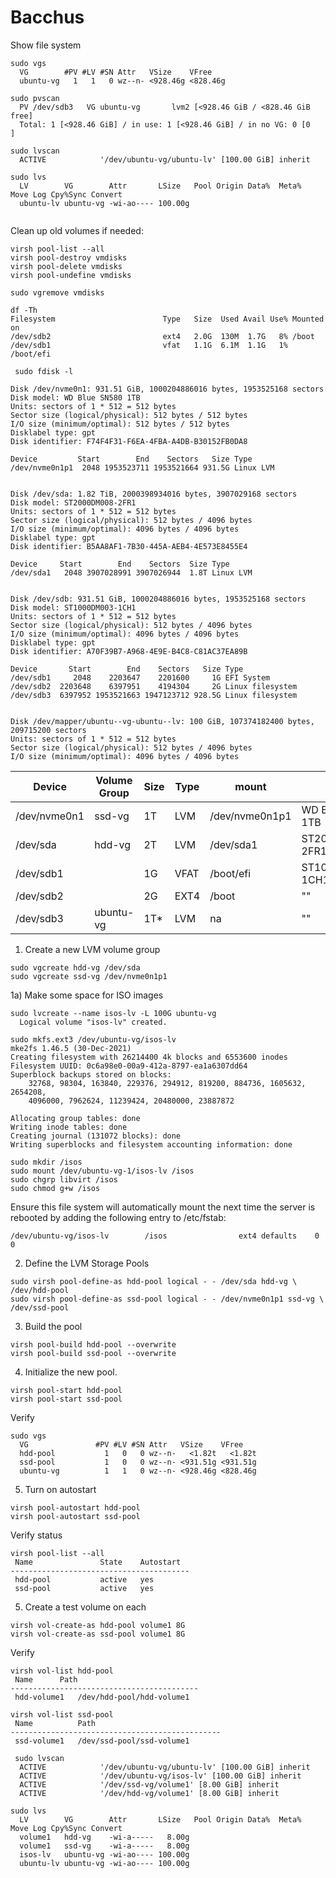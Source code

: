 # Bacchus

Show file system

```shell
sudo vgs
  VG        #PV #LV #SN Attr   VSize    VFree
  ubuntu-vg   1   1   0 wz--n- <928.46g <828.46g
  
sudo pvscan
  PV /dev/sdb3   VG ubuntu-vg       lvm2 [<928.46 GiB / <828.46 GiB free]
  Total: 1 [<928.46 GiB] / in use: 1 [<928.46 GiB] / in no VG: 0 [0   ]
  
sudo lvscan
  ACTIVE            '/dev/ubuntu-vg/ubuntu-lv' [100.00 GiB] inherit
  
sudo lvs
  LV        VG        Attr       LSize   Pool Origin Data%  Meta%  Move Log Cpy%Sync Convert
  ubuntu-lv ubuntu-vg -wi-ao---- 100.00g
  
```

Clean up old volumes if needed:
```shell
virsh pool-list --all
virsh pool-destroy vmdisks
virsh pool-delete vmdisks
virsh pool-undefine vmdisks

sudo vgremove vmdisks
```

```shell
df -Th
Filesystem                        Type   Size  Used Avail Use% Mounted on
/dev/sdb2                         ext4   2.0G  130M  1.7G   8% /boot
/dev/sdb1                         vfat   1.1G  6.1M  1.1G   1% /boot/efi
```

```shell
 sudo fdisk -l 
 
Disk /dev/nvme0n1: 931.51 GiB, 1000204886016 bytes, 1953525168 sectors
Disk model: WD Blue SN580 1TB
Units: sectors of 1 * 512 = 512 bytes
Sector size (logical/physical): 512 bytes / 512 bytes
I/O size (minimum/optimal): 512 bytes / 512 bytes
Disklabel type: gpt
Disk identifier: F74F4F31-F6EA-4FBA-A4DB-B30152FB0DA8

Device         Start        End    Sectors   Size Type
/dev/nvme0n1p1  2048 1953523711 1953521664 931.5G Linux LVM


Disk /dev/sda: 1.82 TiB, 2000398934016 bytes, 3907029168 sectors
Disk model: ST2000DM008-2FR1
Units: sectors of 1 * 512 = 512 bytes
Sector size (logical/physical): 512 bytes / 4096 bytes
I/O size (minimum/optimal): 4096 bytes / 4096 bytes
Disklabel type: gpt
Disk identifier: B5AA8AF1-7B30-445A-AEB4-4E573E8455E4

Device     Start        End    Sectors  Size Type
/dev/sda1   2048 3907028991 3907026944  1.8T Linux LVM


Disk /dev/sdb: 931.51 GiB, 1000204886016 bytes, 1953525168 sectors
Disk model: ST1000DM003-1CH1
Units: sectors of 1 * 512 = 512 bytes
Sector size (logical/physical): 512 bytes / 4096 bytes
I/O size (minimum/optimal): 4096 bytes / 4096 bytes
Disklabel type: gpt
Disk identifier: A70F39B7-A968-4E9E-B4C8-C81AC37EA89B

Device       Start        End    Sectors   Size Type
/dev/sdb1     2048    2203647    2201600     1G EFI System
/dev/sdb2  2203648    6397951    4194304     2G Linux filesystem
/dev/sdb3  6397952 1953521663 1947123712 928.5G Linux filesystem


Disk /dev/mapper/ubuntu--vg-ubuntu--lv: 100 GiB, 107374182400 bytes, 209715200 sectors
Units: sectors of 1 * 512 = 512 bytes
Sector size (logical/physical): 512 bytes / 4096 bytes
I/O size (minimum/optimal): 4096 bytes / 4096 bytes
```

| Device           | Volume Group | Size | Type | mount          | disk              |
|------------------|--------------|------|------|----------------|-------------------|
| /dev/nvme0n1     | ssd-vg       | 1T   | LVM  | /dev/nvme0n1p1 | WD Blue SN580 1TB |
| /dev/sda         | hdd-vg       | 2T   | LVM  | /dev/sda1      | ST2000DM008-2FR1  |
| /dev/sdb1        |              | 1G   | VFAT | /boot/efi      | ST1000DM003-1CH1  |
| /dev/sdb2        |              | 2G   | EXT4 | /boot          | ""                |
| /dev/sdb3        | ubuntu-vg    | 1T*  | LVM  | na             | ""                |

1) Create a new LVM volume group

```shell
sudo vgcreate hdd-vg /dev/sda
sudo vgcreate ssd-vg /dev/nvme0n1p1
```

1a) Make some space for ISO images

```shell
sudo lvcreate --name isos-lv -L 100G ubuntu-vg 
  Logical volume "isos-lv" created.
  
sudo mkfs.ext3 /dev/ubuntu-vg/isos-lv
mke2fs 1.46.5 (30-Dec-2021)
Creating filesystem with 26214400 4k blocks and 6553600 inodes
Filesystem UUID: 0c6a98e0-00a9-412a-8797-ea1a6307dd64
Superblock backups stored on blocks:
	32768, 98304, 163840, 229376, 294912, 819200, 884736, 1605632, 2654208,
	4096000, 7962624, 11239424, 20480000, 23887872

Allocating group tables: done
Writing inode tables: done
Creating journal (131072 blocks): done
Writing superblocks and filesystem accounting information: done

sudo mkdir /isos
sudo mount /dev/ubuntu-vg-1/isos-lv /isos
sudo chgrp libvirt /isos
sudo chmod g+w /isos
```

Ensure this file system will automatically mount the next time the server is rebooted by adding the following entry to /etc/fstab:

```shell
/dev/ubuntu-vg/isos-lv        /isos                ext4 defaults    0 0
````


2) Define the LVM Storage Pools


```shell
sudo virsh pool-define-as hdd-pool logical - - /dev/sda hdd-vg \ /dev/hdd-pool
sudo virsh pool-define-as ssd-pool logical - - /dev/nvme0n1p1 ssd-vg \ /dev/ssd-pool

```

3) Build the pool

```shell
virsh pool-build hdd-pool --overwrite
virsh pool-build ssd-pool --overwrite

```

4) Initialize the new pool.

```shell
virsh pool-start hdd-pool
virsh pool-start ssd-pool
```
Verify

```shell
sudo vgs
  VG               #PV #LV #SN Attr   VSize    VFree
  hdd-pool           1   0   0 wz--n-   <1.82t   <1.82t
  ssd-pool           1   0   0 wz--n- <931.51g <931.51g
  ubuntu-vg          1   1   0 wz--n- <928.46g <828.46g
```

5) Turn on autostart

```shell
virsh pool-autostart hdd-pool
virsh pool-autostart ssd-pool
```

Verify status

```shell
virsh pool-list --all
 Name               State    Autostart
----------------------------------------
 hdd-pool           active   yes
 ssd-pool           active   yes
```

5) Create a test volume on each

```shell
virsh vol-create-as hdd-pool volume1 8G
virsh vol-create-as ssd-pool volume1 8G
```

Verify

```shell
virsh vol-list hdd-pool
 Name      Path
------------------------------------------
 hdd-volume1   /dev/hdd-pool/hdd-volume1

virsh vol-list ssd-pool
 Name          Path
-----------------------------------------------
 ssd-volume1   /dev/ssd-pool/ssd-volume1
 
 sudo lvscan
  ACTIVE            '/dev/ubuntu-vg/ubuntu-lv' [100.00 GiB] inherit
  ACTIVE            '/dev/ubuntu-vg/isos-lv' [100.00 GiB] inherit
  ACTIVE            '/dev/ssd-vg/volume1' [8.00 GiB] inherit
  ACTIVE            '/dev/hdd-vg/volume1' [8.00 GiB] inherit
  
sudo lvs
  LV        VG        Attr       LSize   Pool Origin Data%  Meta%  Move Log Cpy%Sync Convert
  volume1   hdd-vg    -wi-a-----   8.00g
  volume1   ssd-vg    -wi-a-----   8.00g
  isos-lv   ubuntu-vg -wi-ao---- 100.00g
  ubuntu-lv ubuntu-vg -wi-ao---- 100.00g
  
```
